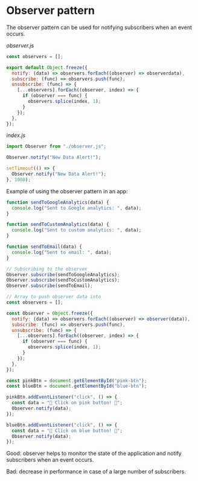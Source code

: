# Observer pattern

The observer pattern can be used for notifying subscribers
when an event occurs.

_observer.js_

```js
const observers = [];

export default Object.freeze({
  notify: (data) => observers.forEach((observer) => observerdata),
  subscribe: (func) => observers.push(func),
  unsubscribe: (func) => {
    [...observers].forEach((observer, index) => {
      if (observer === func) {
        observers.splice(index, 1);
      }
    });
  },
});
```

_index.js_

```js
import Observer from "./observer.js";

Observer.notify("New Data Alert!");

setTimeout(() => {
  Observer.notify("New Data Alert!");
}, 1000);
```

Example of using the observer pattern in an app:

```js
function sendToGoogleAnalytics(data) {
  console.log("Sent to Google analytics: ", data);
}

function sendToCustomAnalytics(data) {
  console.log("Sent to custom analytics: ", data);
}

function sendToEmail(data) {
  console.log("Sent to email: ", data);
}

// Subscribing to the observer
Observer.subscribe(sendToGoogleAnalytics);
Observer.subscribe(sendToCustomAnalytics);
Observer.subscribe(sendToEmail);

// Array to push observer data into
const observers = [];

const Observer = Object.freeze({
  notify: (data) => observers.forEach((observer) => observer(data)),
  subscribe: (func) => observers.push(func),
  unsubscribe: (func) => {
    [...observers].forEach((observer, index) => {
      if (observer === func) {
        observers.splice(index, 1);
      }
    });
  },
});

const pinkBtn = document.getElementById("pink-btn");
const blueBtn = document.getElementById("blue-btn");

pinkBtn.addEventListener("click", () => {
  const data = "🎀 Click on pink button! 🎀";
  Observer.notify(data);
});

blueBtn.addEventListener("click", () => {
  const data = "🦋 Click on blue button! 🦋";
  Observer.notify(data);
});
```

Good: observer helps to monitor the state of the application and notify subscribers when an event occurs.

Bad: decrease in performance in case of a large number of subscribers.
